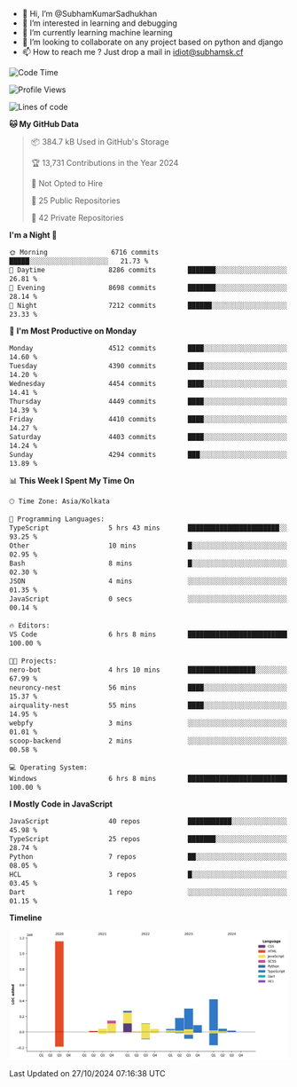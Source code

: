 - 👋 Hi, I’m @SubhamKumarSadhukhan
- 👀 I’m interested in learning and debugging
- 🌱 I’m currently learning machine learning
- 💞️ I’m looking to collaborate on any project based on python and django
- 📫 How to reach me ?
      Just drop a mail in idiot@subhamsk.cf

<!---
SubhamKumarSadhukhan/SubhamKumarSadhukhan is a ✨ special ✨ repository because its `README.md` (this file) appears on your GitHub profile.
You can click the Preview link to take a look at your changes.
--->


<!--START_SECTION:waka-->
![Code Time](http://img.shields.io/badge/Code%20Time-2%2C569%20hrs%204%20mins-blue)

![Profile Views](http://img.shields.io/badge/Profile%20Views-4-blue)

![Lines of code](https://img.shields.io/badge/From%20Hello%20World%20I%27ve%20Written-2.8%20million%20lines%20of%20code-blue)

**🐱 My GitHub Data** 

> 📦 384.7 kB Used in GitHub's Storage 
 > 
> 🏆 13,731 Contributions in the Year 2024
 > 
> 🚫 Not Opted to Hire
 > 
> 📜 25 Public Repositories 
 > 
> 🔑 42 Private Repositories 
 > 
**I'm a Night 🦉** 

```text
🌞 Morning                6716 commits        █████░░░░░░░░░░░░░░░░░░░░   21.73 % 
🌆 Daytime                8286 commits        ███████░░░░░░░░░░░░░░░░░░   26.81 % 
🌃 Evening                8698 commits        ███████░░░░░░░░░░░░░░░░░░   28.14 % 
🌙 Night                  7212 commits        ██████░░░░░░░░░░░░░░░░░░░   23.33 % 
```
📅 **I'm Most Productive on Monday** 

```text
Monday                   4512 commits        ████░░░░░░░░░░░░░░░░░░░░░   14.60 % 
Tuesday                  4390 commits        ████░░░░░░░░░░░░░░░░░░░░░   14.20 % 
Wednesday                4454 commits        ████░░░░░░░░░░░░░░░░░░░░░   14.41 % 
Thursday                 4449 commits        ████░░░░░░░░░░░░░░░░░░░░░   14.39 % 
Friday                   4410 commits        ████░░░░░░░░░░░░░░░░░░░░░   14.27 % 
Saturday                 4403 commits        ████░░░░░░░░░░░░░░░░░░░░░   14.24 % 
Sunday                   4294 commits        ███░░░░░░░░░░░░░░░░░░░░░░   13.89 % 
```


📊 **This Week I Spent My Time On** 

```text
🕑︎ Time Zone: Asia/Kolkata

💬 Programming Languages: 
TypeScript               5 hrs 43 mins       ███████████████████████░░   93.25 % 
Other                    10 mins             █░░░░░░░░░░░░░░░░░░░░░░░░   02.95 % 
Bash                     8 mins              █░░░░░░░░░░░░░░░░░░░░░░░░   02.30 % 
JSON                     4 mins              ░░░░░░░░░░░░░░░░░░░░░░░░░   01.35 % 
JavaScript               0 secs              ░░░░░░░░░░░░░░░░░░░░░░░░░   00.14 % 

🔥 Editors: 
VS Code                  6 hrs 8 mins        █████████████████████████   100.00 % 

🐱‍💻 Projects: 
nero-bot                 4 hrs 10 mins       █████████████████░░░░░░░░   67.99 % 
neuroncy-nest            56 mins             ████░░░░░░░░░░░░░░░░░░░░░   15.37 % 
airquality-nest          55 mins             ████░░░░░░░░░░░░░░░░░░░░░   14.95 % 
webpfy                   3 mins              ░░░░░░░░░░░░░░░░░░░░░░░░░   01.01 % 
scoop-backend            2 mins              ░░░░░░░░░░░░░░░░░░░░░░░░░   00.58 % 

💻 Operating System: 
Windows                  6 hrs 8 mins        █████████████████████████   100.00 % 
```

**I Mostly Code in JavaScript** 

```text
JavaScript               40 repos            ███████████░░░░░░░░░░░░░░   45.98 % 
TypeScript               25 repos            ███████░░░░░░░░░░░░░░░░░░   28.74 % 
Python                   7 repos             ██░░░░░░░░░░░░░░░░░░░░░░░   08.05 % 
HCL                      3 repos             █░░░░░░░░░░░░░░░░░░░░░░░░   03.45 % 
Dart                     1 repo              ░░░░░░░░░░░░░░░░░░░░░░░░░   01.15 % 
```



**Timeline**

![Lines of Code chart](https://raw.githubusercontent.com/SubhamKumarSadhukhan/SubhamKumarSadhukhan/main/assets/bar_graph.png)


 Last Updated on 27/10/2024 07:16:38 UTC
<!--END_SECTION:waka-->
